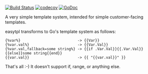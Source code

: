[![Build Status](https://travis-ci.com/Teamwork/easytpl.svg?token=VszHEX46e27fhnkZbvFm&branch=master)](https://travis-ci.com/Teamwork/easytpl)
[![codecov](https://codecov.io/gh/Teamwork/easytpl/branch/master/graph/badge.svg)](https://codecov.io/gh/Teamwork/easytpl)
[![GoDoc](https://godoc.org/github.com/Teamwork/easytpl?status.svg)](https://godoc.org/github.com/Teamwork/easytpl)

A very simple template system, intended for simple customer-facing templates.

easytpl transforms to Go's template system as follows:

	{%var%}                          -> {{Var}}
	{%var.val%}                      -> {{Var.Val}}
	{%var.val,fallback=some string%} -> {{if .Var.Val}}{{.Var.Val}}{{else}}some string{{end}}
	{{var.val}}                      -> {{ "{{var.val}}" }}

That's all :-) It doesn't support if, range, or anything else.
